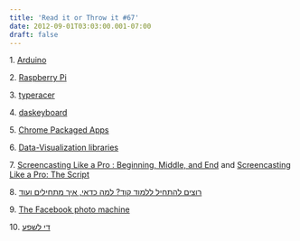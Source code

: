 ```yaml
---
title: 'Read it or Throw it #67'
date: 2012-09-01T03:03:00.001-07:00
draft: false
---
```


  

1. [Arduino](http://www.arduino.cc/)

2. [Raspberry Pi](http://www.raspberrypi.org/)

3. [typeracer](http://play.typeracer.com/)

4. [daskeyboard](http://www.daskeyboard.com/)

5. [Chrome Packaged Apps](http://www.newsgeek.co.il/packaged-apps-chrome/)

6. [Data-Visualization libraries](http://selection.datavisualization.ch/)

7. [Screencasting Like a Pro : Beginning, Middle, and End](http://wekeroad.com/2012/08/22/screencasting-like-a-pro-beginning-middle-end) and [Screencasting Like a Pro: The Script](http://technation.themarker.com/gadgets/1.1808847)

8. [רוצים להתחיל ללמוד קוד? למה כדאי, איך מתחילים ועוד](http://www.newsgeek.co.il/programming-designers/)

9. [The Facebook photo machine](http://royal.pingdom.com/2012/08/24/the-facebook-photo-machine/)

10. [די לשפע](http://www.calcalist.co.il/local/articles/0,7340,L-3581489,00.html)